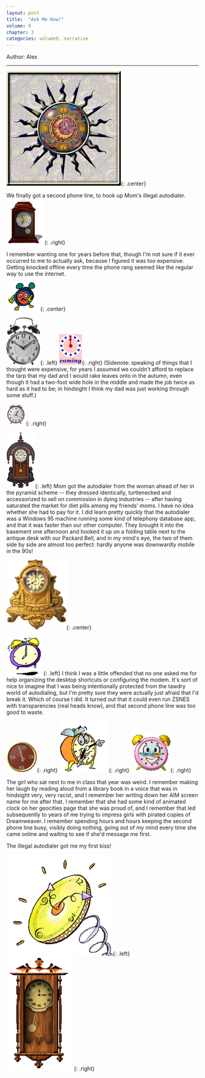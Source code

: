 ```yaml
---
layout: post
title:  "Ask Me How!"
volume: 9
chapter: 3
categories: volume9, narrative
---
```


Author: Alex

<hr/>

![clock](/assets/img/celestialclock.gif){: .center} 

We finally got a second phone line, to hook up Mom's illegal autodialer. ![clock](/assets/img/clock1.gif){: .right} 

I remember wanting one for years before that, though I'm not sure if it ever occurred to me to actually ask, because I figured it was too expensive. Getting knocked offline every time the phone rang seemed like the regular way to use the internet.

![clock](/assets/img/clock11.gif){: .center} 

![clock](/assets/img/clock12.gif){: .left}  ![clock](/assets/img/clock9.gif){: .right}  (Sidenote: speaking of things that I thought were expensive, for years I assumed we couldn't afford to replace the tarp that my dad and I would rake leaves onto in the autumn, even though it had a two-foot wide hole in the middle and made the job twice as hard as it had to be; in hindsight I think my dad was just working through some stuff.)

![clock](/assets/img/clock3.gif){: .right} 

![clock](/assets/img/clock14.gif){: .left} Mom got the autodialer from the woman ahead of her in the pyramid scheme -- they dressed identically, turtlenecked and accessorized to sell on commission in dying industries -- after having saturated the market for diet pills among my friends' moms. I have no idea whether she had to pay for it. I did learn pretty quickly that the autodialer was a Windows 95 machine running some kind of telephony database app, and that it was faster than our other computer. They brought it into the basement one afternoon and hooked it up on a folding table next to the antique desk with our Packard Bell, and in my mind's eye, the two of them side by side are almost too perfect: hardly anyone was downwardly mobile in the 90s!

![clock](/assets/img/clock8.gif){: .center} 

![clock](/assets/img/clock13.gif){: .left}  I think I was a little offended that no one asked me for help organizing the desktop shortcuts or configuring the modem. It's sort of nice to imagine that I was being intentionally protected from the tawdry world of autodialing, but I'm pretty sure they were actually just afraid that I'd break it. Which of course I did. It turned out that it could even run ZSNES with transparencies (real heads know), and that second phone line was too good to waste.

![clock](/assets/img/clock5.gif){: .right} 
![clock](/assets/img/clock6.gif){: .right} 
![clock](/assets/img/clock7.gif){: .right} 

The girl who sat next to me in class that year was weird. I remember making her laugh by reading aloud from a library book in a voice that was in hindsight very, very racist, and I remember her writing down her AIM screen name for me after that. I remember that she had some kind of animated clock on her geocities page that she was proud of, and I remember that led subsequently to years of me trying to impress girls with pirated copies of Dreamweaver. I remember spending hours and hours keeping the second phone line busy, visibly doing nothing, going out of my mind every time she came online and waiting to see if she'd message me first.

The illegal autodialer got me my first kiss!  


![clock](/assets/img/springclock.gif){: .left} 
![clock](/assets/img/clocktwo.gif){: .right} 

